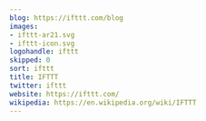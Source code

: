 ```yaml
---
blog: https://ifttt.com/blog
images:
- ifttt-ar21.svg
- ifttt-icon.svg
logohandle: ifttt
skipped: 0
sort: ifttt
title: IFTTT
twitter: ifttt
website: https://ifttt.com/
wikipedia: https://en.wikipedia.org/wiki/IFTTT
---
```

